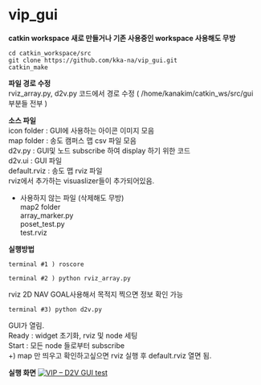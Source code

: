 # vip_gui

**catkin workspace 새로 만들거나 기존 사용중인 workspace 사용해도 무방**  
```
cd catkin_workspace/src
git clone https://github.com/kka-na/vip_gui.git
catkin_make
```

**파일 경로 수정**  
rviz_array.py, d2v.py 코드에서 경로 수정 ( /home/kanakim/catkin_ws/src/gui 부분들 전부 )


**소스 파일**  
icon folder : GUI에 사용하는 아이콘 이미지 모음  
map folder : 송도 캠퍼스 맵 csv 파일 모음  
d2v.py : GUI및 노드 subscribe 하여 display 하기 위한 코드  
d2v.ui : GUI 파일  
default.rviz : 송도 맵 rviz 파일   
rviz에서 추가하는 visuaslizer들이 추가되어있음.   
-	사용하지 않는 파일 (삭제해도 무방)  
map2 folder   
array_marker.py  
poset_test.py  
test.rviz  


**실행방법**  
```
terminal #1 ) roscore
```
```
terminal #2 ) python rviz_array.py   
```
rviz 2D NAV GOAL사용해서 목적지 찍으면 정보 확인 가능   
```
terminal #3) python d2v.py  
```
GUI가 열림.   
Ready : widget 초기화, rviz 및 node 세팅  
Start : 모든 node 들로부터 subscribe  
+) map 만 띄우고 확인하고싶으면 rviz 실행 후 default.rviz 열면 됨.   

**실행 화면**
[![VIP – D2V GUI test](http://img.youtube.com/vi/m_2QwbOrvU0/0.jpg)](https://youtu.be/m_2QwbOrvU0?t=0s) 

